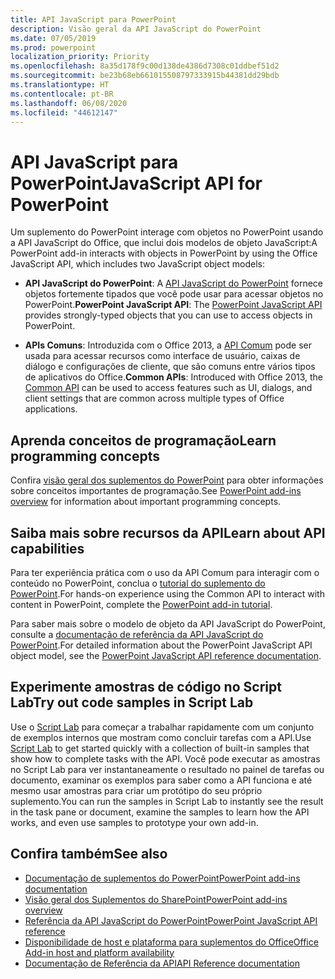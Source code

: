 ```yaml
---
title: API JavaScript para PowerPoint
description: Visão geral da API JavaScript do PowerPoint
ms.date: 07/05/2019
ms.prod: powerpoint
localization_priority: Priority
ms.openlocfilehash: 8a35d178f9c00d138de4386d7308c01ddbef51d2
ms.sourcegitcommit: be23b68eb661015508797333915b44381dd29bdb
ms.translationtype: HT
ms.contentlocale: pt-BR
ms.lasthandoff: 06/08/2020
ms.locfileid: "44612147"
---
```

# <a name="javascript-api-for-powerpoint"></a><span data-ttu-id="73848-103">API JavaScript para PowerPoint</span><span class="sxs-lookup"><span data-stu-id="73848-103">JavaScript API for PowerPoint</span></span>

<span data-ttu-id="73848-104">Um suplemento do PowerPoint interage com objetos no PowerPoint usando a API JavaScript do Office, que inclui dois modelos de objeto JavaScript:</span><span class="sxs-lookup"><span data-stu-id="73848-104">A PowerPoint add-in interacts with objects in PowerPoint by using the Office JavaScript API, which includes two JavaScript object models:</span></span>

* <span data-ttu-id="73848-105">**API JavaScript do PowerPoint**: A [API JavaScript do PowerPoint](/javascript/api/powerpoint) fornece objetos fortemente tipados que você pode usar para acessar objetos no PowerPoint.</span><span class="sxs-lookup"><span data-stu-id="73848-105">**PowerPoint JavaScript API**: The [PowerPoint JavaScript API](/javascript/api/powerpoint) provides strongly-typed objects that you can use to access objects in PowerPoint.</span></span>

* <span data-ttu-id="73848-106">**APIs Comuns**: Introduzida com o Office 2013, a [API Comum](/javascript/api/office) pode ser usada para acessar recursos como interface de usuário, caixas de diálogo e configurações de cliente, que são comuns entre vários tipos de aplicativos do Office.</span><span class="sxs-lookup"><span data-stu-id="73848-106">**Common APIs**: Introduced with Office 2013, the [Common API](/javascript/api/office) can be used to access features such as UI, dialogs, and client settings that are common across multiple types of Office applications.</span></span>

## <a name="learn-programming-concepts"></a><span data-ttu-id="73848-107">Aprenda conceitos de programação</span><span class="sxs-lookup"><span data-stu-id="73848-107">Learn programming concepts</span></span>

<span data-ttu-id="73848-108">Confira [visão geral dos suplementos do PowerPoint](../../powerpoint/powerpoint-add-ins.md) para obter informações sobre conceitos importantes de programação.</span><span class="sxs-lookup"><span data-stu-id="73848-108">See [PowerPoint add-ins overview](../../powerpoint/powerpoint-add-ins.md) for information about important programming concepts.</span></span>

## <a name="learn-about-api-capabilities"></a><span data-ttu-id="73848-109">Saiba mais sobre recursos da API</span><span class="sxs-lookup"><span data-stu-id="73848-109">Learn about API capabilities</span></span>

<span data-ttu-id="73848-110">Para ter experiência prática com o uso da API Comum para interagir com o conteúdo no PowerPoint, conclua o [tutorial do suplemento do PowerPoint](../../tutorials/powerpoint-tutorial.md).</span><span class="sxs-lookup"><span data-stu-id="73848-110">For hands-on experience using the Common API to interact with content in PowerPoint, complete the [PowerPoint add-in tutorial](../../tutorials/powerpoint-tutorial.md).</span></span>

<span data-ttu-id="73848-111">Para saber mais sobre o modelo de objeto da API JavaScript do PowerPoint, consulte a [documentação de referência da API JavaScript do PowerPoint](/javascript/api/powerpoint).</span><span class="sxs-lookup"><span data-stu-id="73848-111">For detailed information about the PowerPoint JavaScript API object model, see the [PowerPoint JavaScript API reference documentation](/javascript/api/powerpoint).</span></span>

## <a name="try-out-code-samples-in-script-lab"></a><span data-ttu-id="73848-112">Experimente amostras de código no Script Lab</span><span class="sxs-lookup"><span data-stu-id="73848-112">Try out code samples in Script Lab</span></span>

<span data-ttu-id="73848-113">Use o [Script Lab](../../overview/explore-with-script-lab.md) para começar a trabalhar rapidamente com um conjunto de exemplos internos que mostram como concluir tarefas com a API.</span><span class="sxs-lookup"><span data-stu-id="73848-113">Use [Script Lab](../../overview/explore-with-script-lab.md) to get started quickly with a collection of built-in samples that show how to complete tasks with the API.</span></span> <span data-ttu-id="73848-114">Você pode executar as amostras no Script Lab para ver instantaneamente o resultado no painel de tarefas ou documento, examinar os exemplos para saber como a API funciona e até mesmo usar amostras para criar um protótipo do seu próprio suplemento.</span><span class="sxs-lookup"><span data-stu-id="73848-114">You can run the samples in Script Lab to instantly see the result in the task pane or document, examine the samples to learn how the API works, and even use samples to prototype your own add-in.</span></span>

## <a name="see-also"></a><span data-ttu-id="73848-115">Confira também</span><span class="sxs-lookup"><span data-stu-id="73848-115">See also</span></span>

- [<span data-ttu-id="73848-116">Documentação de suplementos do PowerPoint</span><span class="sxs-lookup"><span data-stu-id="73848-116">PowerPoint add-ins documentation</span></span>](../../powerpoint/index.md)
- [<span data-ttu-id="73848-117">Visão geral dos Suplementos do SharePoint</span><span class="sxs-lookup"><span data-stu-id="73848-117">PowerPoint add-ins overview</span></span>](../../powerpoint/powerpoint-add-ins.md)
- [<span data-ttu-id="73848-118">Referência da API JavaScript do PowerPoint</span><span class="sxs-lookup"><span data-stu-id="73848-118">PowerPoint JavaScript API reference</span></span>](/javascript/api/powerpoint)
- [<span data-ttu-id="73848-119">Disponibilidade de host e plataforma para suplementos do Office</span><span class="sxs-lookup"><span data-stu-id="73848-119">Office Add-in host and platform availability</span></span>](../../overview/office-add-in-availability.md)
- [<span data-ttu-id="73848-120">Documentação de Referência da API</span><span class="sxs-lookup"><span data-stu-id="73848-120">API Reference documentation</span></span>](../javascript-api-for-office.md)
